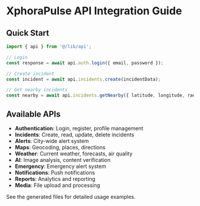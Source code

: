 # XphoraPulse API Integration Guide

## Quick Start

```typescript
import { api } from '@/lib/api';

// Login
const response = await api.auth.login({ email, password });

// Create incident
const incident = await api.incidents.create(incidentData);

// Get nearby incidents
const nearby = await api.incidents.getNearby({ latitude, longitude, radius: 5000 });
```

## Available APIs

- **Authentication**: Login, register, profile management
- **Incidents**: Create, read, update, delete incidents
- **Alerts**: City-wide alert system
- **Maps**: Geocoding, places, directions
- **Weather**: Current weather, forecasts, air quality
- **AI**: Image analysis, content verification
- **Emergency**: Emergency alert system
- **Notifications**: Push notifications
- **Reports**: Analytics and reporting
- **Media**: File upload and processing

See the generated files for detailed usage examples.
